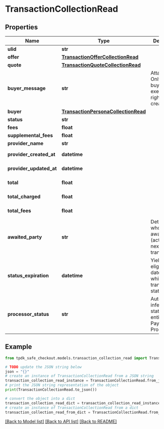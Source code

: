 # TransactionCollectionRead



## Properties

Name | Type | Description | Notes
------------ | ------------- | ------------- | -------------
**ulid** | **str** |  | 
**offer** | [**TransactionOfferCollectionRead**](TransactionOfferCollectionRead.md) |  | 
**quote** | [**TransactionQuoteCollectionRead**](TransactionQuoteCollectionRead.md) |  | 
**buyer_message** | **str** | Attach a note. Only the buyer can exercise this right. At the creation. | [optional] 
**buyer** | [**TransactionPersonaCollectionRead**](TransactionPersonaCollectionRead.md) |  | 
**status** | **str** |  | [optional] 
**fees** | **float** |  | [optional] 
**supplemental_fees** | **float** |  | [optional] 
**provider_name** | **str** |  | [optional] 
**provider_created_at** | **datetime** |  | [optional] [readonly] 
**provider_updated_at** | **datetime** |  | [optional] [readonly] 
**total** | **float** |  | [optional] [readonly] 
**total_charged** | **float** |  | [optional] [readonly] 
**total_fees** | **float** |  | [optional] [readonly] 
**awaited_party** | **str** | Determine who is awaited (actor) for the next transition | [optional] [readonly] 
**status_expiration** | **datetime** | Yield if eligible the date-time at which the transaction state expire. | [optional] [readonly] 
**processor_status** | **str** | Automagically infer on what state the entity is at the Payment Processor. | [optional] [readonly] 

## Example

```python
from tpdk_safe_checkout.models.transaction_collection_read import TransactionCollectionRead

# TODO update the JSON string below
json = "{}"
# create an instance of TransactionCollectionRead from a JSON string
transaction_collection_read_instance = TransactionCollectionRead.from_json(json)
# print the JSON string representation of the object
print(TransactionCollectionRead.to_json())

# convert the object into a dict
transaction_collection_read_dict = transaction_collection_read_instance.to_dict()
# create an instance of TransactionCollectionRead from a dict
transaction_collection_read_from_dict = TransactionCollectionRead.from_dict(transaction_collection_read_dict)
```
[[Back to Model list]](../README.md#documentation-for-models) [[Back to API list]](../README.md#documentation-for-api-endpoints) [[Back to README]](../README.md)


